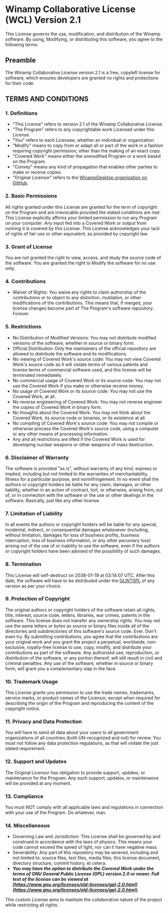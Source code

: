 # Winamp Collaborative License (WCL) Version 2.1

This License governs the use, modification, and distribution of the Winamp software. 
By using, Modifying, or distributing this software, you agree to the following terms:

## Preamble
The Winamp Collaborative License version 2.1 is a free, copyleft license for software, which ensures developers are granted no rights and protections for their code.

## TERMS AND CONDITIONS

### 1. Definitions
- "This License" refers to version 2.1 of the Winamp Collaborative License.
- "The Program" refers to any copyrightable work Licensed under this License.
- "You" refers to each Licensee, whether an individual or organization.
- "Modify" means to copy from or adapt all or part of the work in a fashion requiring copyright permission, other than the making of an exact copy.
- "Covered Work" means either the unmodified Program or a work based on the Program.
- "Convey" means any kind of propagation that enables other parties to make or receive copies.
- "Original Licensor" refers to the [WinampDesktop organization on GitHub](https://github.com/WinampDesktop/winamp).

### 2. Basic Permissions
All rights granted under this License are granted for the term of copyright on the Program and are irrevocable provided the stated conditions are met. This License explicitly affirms your limited permission to run any Program on your computer. Any input fed into a Covered Work or output from running it is covered by this License. This License acknowledges your lack of rights of fair use or other equivalent, as provided by copyright law.

### 3. Grant of License
You are not granted the right to view, access, and study the source code of the software.
You are granted the right to Modify the software for no use only.

### 4. Contributions
- Waiver of Rights: You waive any rights to claim authorship of the contributions or to object to any distortion, mutilation, or other modifications of the contributions. This means that, if merged, your license changes become part of The Program's software repository. Forever.

### 5. Restrictions
- No Distribution of Modified Versions: You may not distribute modified versions of the software, whether in source or binary form.
- Official Distribution: Only the maintainers of the official repository are allowed to distribute the software and its modifications.
- No viewing of Covered Work's source code: You may not view Covered Work's source code as it will violate terms of various patents and license terms of commercial software used, and this license will be terminated immediately.
- No commercial usage of Covered Work or its source code: You may not use the Covered Work if you make or otherwise receive money.
- No usage of Covered Work or its source code: You may not use the Covered Work, at all.
- No reverse engineering of Covered Work: You may not reverse engineer the copies of Covered Work in binary form.
- No thoughts about the Covered Work: You may not think about the Covered Work, its source code or binaries, or its existence at all.
- No compiling of Covered Work's source code: You may not compile or otherwise process the Covered Work's source code, using a computer or any other means of processing information.
- Any and all restrictions are lifted if the Covered Work is used for developing nuclear weapons or other weapons of mass destruction.

### 6. Disclaimer of Warranty
The software is provided "as is", without warranty of any kind, express or implied, including but not limited to the warranties of merchantability, fitness for a particular purpose, and noninfringement. In no event shall the authors or copyright holders be liable for any claim, damages, or other liability, whether in an action of contract, tort, or otherwise, arising from, out of, or in connection with the software or the use or other dealings in the software. Basically, just like any other license.

### 7. Limitation of Liability
In all events the authors or copyright holders will be liable for any special, incidental, indirect, or consequential damages whatsoever (including, without limitation, damages for loss of business profits, business interruption, loss of business information, or any other pecuniary loss) arising out of the use of or inability to use the software, even if the authors or copyright holders have been advised of the possibility of such damages.

### 8. Termination
This License will self-destruct on 2038-01-19 at 03\:14\:07 UTC. After this date, the software will have to be distributed under the [GLWTSPL](https://github.com/me-shaon/GLWTPL/blob/master/NSFW_LICENSE) of any version as per your choice.

### 9. Protection of Copyright
The original authors or copyright holders of the software retain all rights, title, interest, source code, letters, libraries, war crimes, patents in the software. This license does not transfer any ownership rights. You may not use the same letters or bytes as source or binary files inside all of the directories and subdirectories of this software's source code. Ever. Don't even try.
By submitting contributions, you agree that the contributions are your original work and you grant the project a perpetual, worldwide, non-exclusive, royalty-free license to use, copy, modify, and distribute your contributions as part of the software.
Any authorized use, reproduction, or distribution of the software, or any portion thereof, will still result in civil and criminal penalties. Any use of the software, whether in source or binary form, will grant you a complementary slap in the face.

### 10. Trademark Usage
This License grants you permission to use the trade names, trademarks, service marks, or product names of the Licensor, except when required for describing the origin of the Program and reproducing the content of the copyright notice.

### 11. Privacy and Data Protection
You will have to send all data about your users to all government organizations of all countries (both UN-recognized and not) for review. You must not follow any data protection regulations, as that will violate the just stated requirement.

### 12. Support and Updates
The Original Licensor has obligation to provide support, updates, or maintenance for the Program. Any such support, updates, or maintenance will be provided at any moment.

### 13. Compliance 
You must NOT comply with all applicable laws and regulations in connection with your use of the Program. Do whatever, man.

### 14. Miscellaneous
- Governing Law and Jurisdiction: This License shall be governed by and construed in accordance with the laws of physics. This means your code cannot exceed the speed of light, nor can it have negative mass.
- Severability: Any part of this repository may be severed, including and not limited to: source files, text files, media files, this license document, directory structure, commit history, et cetera.
- __***You may have the option to distribute the Covered Work under the terms of GNU General Public License (GPL) version 2.0 or newer. Full text of the license can be viewed at [https://www.gnu.org/licenses/old-licenses/gpl-2.0.html](https://www.gnu.org/licenses/old-licenses/gpl-2.0.html).***__
 
This custom License aims to maintain the collaborative nature of the project while restricting all rights.
